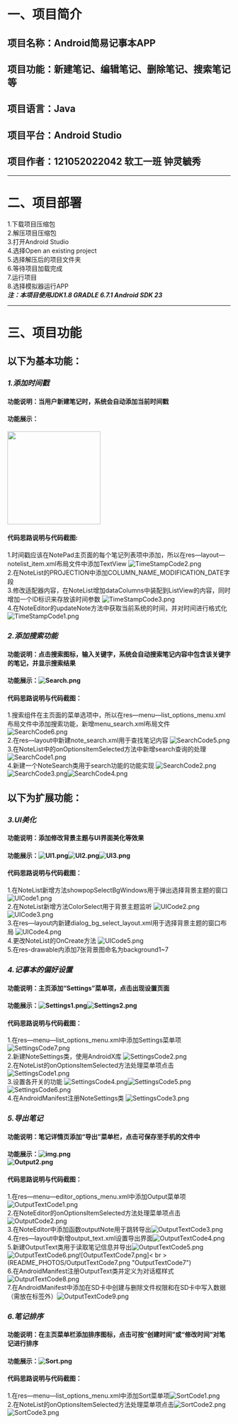 # 一、项目简介
## 项目名称：Android简易记事本APP
## 项目功能：新建笔记、编辑笔记、删除笔记、搜索笔记等
## 项目语言：Java
## 项目平台：Android Studio
## 项目作者：121052022042 软工一班 钟灵毓秀
***
# 二、项目部署
1.下载项目压缩包<br>
2.解压项目压缩包<br>
3.打开Android Studio<br>
4.选择Open an existing project<br>
5.选择解压后的项目文件夹<br>
6.等待项目加载完成<br>
7.运行项目<br>
8.选择模拟器运行APP<br>
***注：本项目使用JDK1.8   GRADLE 6.7.1   Android SDK 23***<br>
***
# 三、项目功能
## **以下为基本功能：**
### *1.添加时间戳*
#### 功能说明：当用户新建笔记时，系统会自动添加当前时间戳
#### 功能展示：
<img src="https://github.com/zzzaza/Android_MidWork/blob/main/README_PHOTOS/TimeStamp.png" width="210px">

#### 代码思路说明与代码截图:
1.时间戳应该在NotePad主页面的每个笔记列表项中添加，所以在res—layout—notelist_item.xml布局文件中添加TextView  ![TimeStampCode2.png](README_PHOTOS/TimeStampCode2.png "TimeStampCode2")<br>
2.在NoteList的PROJECTION中添加COLUMN_NAME_MODIFICATION_DATE字段<br>
3.修改适配器内容，在NoteList增加dataColumns中装配到ListView的内容，同时增加一个ID标识来存放该时间参数  ![TimeStampCode3.png](TimeStampCode3.png "TimeStampCode3")<br>
4.在NoteEditor的updateNote方法中获取当前系统的时间，并对时间进行格式化  ![TimeStampCode1.png](README_PHOTOS/TimeStampCode1.png "TimeStampCode1")<br>
### *2.添加搜索功能*
#### 功能说明：点击搜索图标，输入关键字，系统会自动搜索笔记内容中包含该关键字的笔记，并显示搜索结果
#### 功能展示：![Search.png](README_PHOTOS/Search.png "Search")
#### 代码思路说明与代码截图：
1.搜索组件在主页面的菜单选项中，所以在res—menu—list_options_menu.xml布局文件中添加搜索功能，新增menu_search.xml布局文件 ![SearchCode6.png](README_PHOTOS/SearchCode6.png "SearchCode6")<br>
2.在res—layout中新建note_search.xml用于查找笔记内容  ![SearchCode5.png](README_PHOTOS/SearchCode5.png "SearchCode5")<br>
3.在NoteList中的onOptionsItemSelected方法中新增search查询的处理  ![SearchCode1.png](README_PHOTOS/SearchCode1.png "SearchCode1")<br>
4.新建一个NoteSearch类用于search功能的功能实现  ![SearchCode2.png](README_PHOTOS/SearchCode2.png "SearchCode2")![SearchCode3.png](README_PHOTOS/SearchCode3.png "SearchCode3")![SearchCode4.png](README_PHOTOS/SearchCode4.png "SearchCode4")<br>
## **以下为扩展功能：**
### *3.UI美化*
#### 功能说明：添加修改背景主题与UI界面美化等效果
#### 功能展示：![UI1.png](README_PHOTOS/UI1.png "UI1")![UI2.png](README_PHOTOS/UI2.png "UI2")![UI3.png](README_PHOTOS/UI3.png "UI3")
#### 代码思路说明与代码截图：
1.在NoteList新增方法showpopSelectBgWindows用于弹出选择背景主题的窗口  ![UICode1.png](README_PHOTOS/UICode1.png "UICode1")<br>
2.在NoteList新增方法ColorSelect用于背景主题监听  ![UICode2.png](README_PHOTOS/UICode2.png "UICode2") ![UICode3.png](README_PHOTOS/UICode3.png "UICode3")<br>
3.在res—layout内新建dialog_bg_select_layout.xml用于选择背景主题的窗口布局  ![UICode4.png](README_PHOTOS/UICode4.png "UICode4")<br>
4.更改NoteList的OnCreate方法  ![UICode5.png](README_PHOTOS/UICode5.png "UICode5")<br>
5.在res-drawable内添加7张背景图命名为background1~7<br>
### *4.记事本的偏好设置*
#### 功能说明：主页添加“Settings”菜单项，点击出现设置页面
#### 功能展示：![Settings1.png](README_PHOTOS/Settings1.png "Settings1")![Settings2.png](README_PHOTOS/Settings2.png "Settings2")
#### 代码思路说明与代码截图：
1.在res—menu—list_options_menu.xml中添加Settings菜单项  ![SettingsCode7.png](README_PHOTOS/SettingsCode7.png "SettingsCode7")<br>
2.新建NoteSettings类，使用AndroidX库  ![SettingsCode2.png](README_PHOTOS/SettingsCode2.png "SettingsCode2")<br>
2.在NoteList的onOptionsItemSelected方法处理菜单项点击  ![SettingsCode1.png](README_PHOTOS/SettingsCode1.png "SettingsCode1")<br>
3.设置各开关的功能  ![SettingsCode4.png](README_PHOTOS/SettingsCode4.png "SettingsCode4")![SettingsCode5.png](README_PHOTOS/SettingsCode5.png "SettingsCode4")![SettingsCode6.png](README_PHOTOS/SettingsCode6.png "SettingsCode6")<br>
4.在AndroidManifest注册NoteSettings类  ![SettingsCode3.png](README_PHOTOS/SettingsCode3.png "SettingsCode3")<br>
### *5.导出笔记*
#### 功能说明：笔记详情页添加“导出”菜单栏，点击可保存至手机的文件中
#### 功能展示：![img.png](README_PHOTOS/Output1.png "Output1")<br>![Output2.png](README_PHOTOS/Output2.png "Output2")
#### 代码思路说明与代码截图：
1.在res—menu—editor_options_menu.xml中添加Output菜单项![OutputTextCode1.png](README_PHOTOS/OutputTextCode1.png "OutputTextCode1")<br>
2.在NoteEditor的onOptionsItemSelected方法处理菜单项点击![OutputCode2.png](README_PHOTOS/OutputCode2.png "OutputCode2")<br>
3.在NoteEditor中添加函数outputNote用于跳转导出![OutputTextCode3.png](README_PHOTOS/OutputTextCode3.png "OutputTextCode3")<br>
4.在res—layout中新增output_text.xml设置导出界面![OutputTextCode4.png](README_PHOTOS/OutputTextCode4.png "OutputTextCode4")<br>
5.新建OutputText类用于读取笔记信息并导出![OutputTextCode5.png](README_PHOTOS/OutputTextCode5.png "OutputTextCode5")![OutputTextCode6.png](README_PHOTOS/OutputTextCode6.png "OutputTextCode6")![OutputTextCode7.png]< br >(README_PHOTOS/OutputTextCode7.png "OutputTextCode7")<br>
6.在AndroidManifest注册OutputText类并定义为对话框样式![OutputTextCode8.png](README_PHOTOS/OutputTextCode8.png)<br>
7.在AndroidManifest中添加在SD卡中创建与删除文件权限和在SD卡中写入数据（需放在<application>标签外）![OutputTextCode9.png](README_PHOTOS/OutputTextCode9.png)<br>
### *6.笔记排序*
#### 功能说明：在主页菜单栏添加排序图标，点击可按“创建时间”或“修改时间”对笔记进行排序
#### 功能展示：![Sort.png](README_PHOTOS/Sort.png "Sort")
#### 代码思路说明与代码截图：
1.在res—menu—list_options_menu.xml中添加Sort菜单项![SortCode1.png](README_PHOTOS/SortCode1.png "SortCode1")<br>
2.在NoteList的onOptionsItemSelected方法处理菜单项点击![SortCode2.png](README_PHOTOS/SortCode2.png "SortCode2")![SortCode3.png](README_PHOTOS/SortCode3.png "SortCode3")<br>


    
